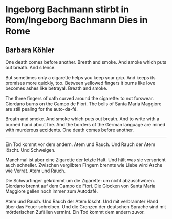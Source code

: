 # Ingeborg Bachmann stirbt in Rom/Ingeborg Bachmann Dies in Rome
## Barbara Köhler
One death comes
before another.
Breath and smoke.
And smoke which puts out breath.
And silence.

But sometimes only a cigarette
helps you keep your grip. And keeps
its promises more quickly, too.
Between yellowed fingers
it burns like love becomes ashes
like betrayal. Breath and smoke.

The three fingers of oath curved
around the cigarette: to
not forswear.
Giordano burns on the Campo de Fiori.
The bells of Santa Maria Maggiore
are still pealing for the auto-da-fé.

Breath and smoke.
And smoke which puts out breath.
And to write with
a burned hand about fire.
And the borders of the German language
are mined with murderous accidents.
One death comes before another.


* * *


Ein Tod kommt
vor dem andern.
Atem und Rauch.
Und Rauch der Atem löscht.
Und Schweigen.

Manchmal ist aber eine Zigarette
der letzte Halt. Und hält
was sie verspricht auch schneller.
Zwischen vergilbten Fingern
brennts wie Liebe wird Asche
wie Verrat. Atem und Rauch.

Die Schwurfinger gekrümmt
um die Zigarette: um
nicht abzuschwören.
Giordano brennt auf dem Campo de Fiori.
Die Glocken von Santa Maria Maggiore
gellen noch immer zum Autodafé.

Atem und Rauch.
Und Rauch der Atem löscht.
Und mit verbrannter Hand
über das Feuer schreiben.
Und die Grenzen der deutschen Sprache
sind mit mörderischen Zufällen vermint.
Ein Tod kommt dem andern zuvor.
